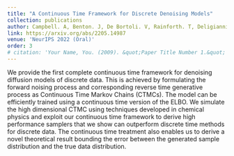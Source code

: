 ```yaml
---
title: "A Continuous Time Framework for Discrete Denoising Models"
collection: publications
author: Campbell. A, Benton. J, De Bortoli. V, Rainforth. T, Deligiannidis. G, Doucet. A
link: https://arxiv.org/abs/2205.14987
venue: 'NeurIPS 2022 (Oral)'
order: 3
# citation: 'Your Name, You. (2009). &quot;Paper Title Number 1.&quot; <i>Journal 1</i>. 1(1).'
---
```


We provide the first complete continuous time framework for denoising diffusion models of discrete data. This is achieved by formulating the forward noising process and corresponding reverse time generative process as Continuous Time Markov Chains (CTMCs). The model can be efficiently trained using a continuous time version of the ELBO. We simulate the high dimensional CTMC using techniques developed in chemical physics and exploit our continuous time framework to derive high performance samplers that we show can outperform discrete time methods for discrete data. The continuous time treatment also enables us to derive a novel theoretical result bounding the error between the generated sample distribution and the true data distribution. 